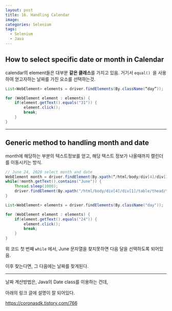 ```yaml
---
layout: post
title: 16. Handling Calendar
image:
categories: Selenium
tags:
  - Selenium
  - Java
---
```




## How to select specific date or month in Calendar

calendar의 element들은 대부분 **같은 클래스**를 가지고 있음.
거기서 `equal() `을 사용하여 얻고자하는 날짜를 가진 요소를 선택하는것.

```java
List<WebElement> elements = driver.findElements(By.className(“day”));

for (WebElement element : elements) {
    if(element.getText().equals("31")) {
        element.click();
        break;
    }
}

```


- - - -

## Generic method to handling month and date
month에 해당하는 부분의 텍스트정보를 얻고, 해당 텍스트 정보가 나올때까지 캘린더를 이동시키는 방식.
```java
// June 24, 2020 select month and date
WebElement month = driver.findElement(By.xpath(“/html/body/div[4]/div[1]/table/thead/tr[1]/th[2]"));
while(!month.getText().contains("June")) {
    Thread.sleep(1000);
    driver.findElement(By.xpath("/html/body/div[4]/div[1]/table/thead/tr[1]/th[3]")).click();
}

List<WebElement> elements = driver.findElements(By.className("day"));

for (WebElement element : elements) {
    if(element.getText().equals("24")) {
        element.click();
        break;
    }
}

```

위 코드 첫 번째 `while` 에서, June 문자열을 찾지못하면 다음 달을 선택하도록 되어있음.

이후 찾는다면, 그 다음에는 날짜를 찾게된다.



---

날짜 계산방법은, Java의 Date class를 이용하는 건데,

아래의 링크 글에 설명이 잘 되어있다.

https://coronasdk.tistory.com/766

